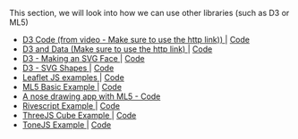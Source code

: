 This section, we will look into how we can use other libraries (such as D3 or ML5)
        <ul class="list">
            <li class="list-item">
                <a href="http://mathuramg.com/IMA-Low-Res-Connections-Lab/Week_11%7CClient_Side_Libraries/D3/D3_Code_In_Video/"
                    target="_blank" class="link">
                    D3 Code (from video - Make sure to use the http link))
                </a>
                |
                <a href="https://github.com/MathuraMG/IMA-Low-Res-Connections-Lab/tree/master/Week_11%7CClient_Side_Libraries/D3/D3_Code_In_Video"
                    target="_blank" class="link">
                    Code
                </a>
            </li>
            <li class="list-item">
                <a href="http://mathuramg.com/IMA-Low-Res-Connections-Lab/Week_11%7CClient_Side_Libraries/D3/D3_Data/"
                    target="_blank" class="link">
                    D3 and Data (Make sure to use the http link)
                </a>
                |
                <a href="https://github.com/MathuraMG/IMA-Low-Res-Connections-Lab/tree/master/Week_11%7CClient_Side_Libraries/D3/D3_Data"
                    target="_blank" class="link">
                    Code
                </a>
            </li>
            <li class="list-item">
                <a href="https://mathuramg.com/IMA-Low-Res-Connections-Lab/Week_11%7CClient_Side_Libraries/D3/SVG_Face/"
                    target="_blank" class="link">
                    D3 - Making an SVG Face
                </a>
                |
                <a href="https://github.com/MathuraMG/IMA-Low-Res-Connections-Lab/tree/master/Week_11%7CClient_Side_Libraries/D3/SVG_Face"
                    target="_blank" class="link">
                    Code
                </a>
            </li>
            <li class="list-item">
                <a href="https://mathuramg.com/IMA-Low-Res-Connections-Lab/Week_11%7CClient_Side_Libraries/D3/SVG_Shapes/"
                    target="_blank" class="link">
                    D3 - SVG Shapes
                </a>
                |
                <a href="https://github.com/MathuraMG/IMA-Low-Res-Connections-Lab/tree/master/Week_11%7CClient_Side_Libraries/D3/SVG_Shapes"
                    target="_blank" class="link">
                    Code
                </a>
            </li>
            <li class="list-item">
                <a href="https://mathuramg.com/IMA-Low-Res-Connections-Lab/Week_11%7CClient_Side_Libraries/Leaflet/"
                    target="_blank" class="link">
                    Leaflet JS examples
                </a>
                |
                <a href="https://github.com/MathuraMG/IMA-Low-Res-Connections-Lab/tree/master/Week_11%7CClient_Side_Libraries/Leaflet"
                    target="_blank" class="link">
                    Code
                </a>
            </li>
            <li class="list-item">
                <a href="https://mathuramg.com/IMA-Low-Res-Connections-Lab/Week_11%7CClient_Side_Libraries/ML5_Hello_World/"
                    target="_blank" class="link">
                    ML5 Basic Example
                </a>
                |
                <a href="https://github.com/MathuraMG/IMA-Low-Res-Connections-Lab/tree/master/Week_11%7CClient_Side_Libraries/ML5_Hello_World"
                    target="_blank" class="link">
                    Code
                </a>
            </li>
            <li>
                <a href="https://editor.p5js.org/pclusers/sketches/C5Hmq4b9b"
                    target="_blank" class="link">
                    A nose drawing app with ML5 - Code
                </a>
            </li>
            <li class="list-item">
                <a href="https://mathuramg.com/IMA-Low-Res-Connections-Lab/Week_11%7CClient_Side_Libraries/Rivescript/"
                    target="_blank" class="link">
                    Rivescript Example
                </a>
                |
                <a href="https://github.com/MathuraMG/IMA-Low-Res-Connections-Lab/tree/master/Week_11%7CClient_Side_Libraries/Rivescript"
                    target="_blank" class="link">
                    Code
                </a>
            </li>
            <li class="list-item">
                <a href="https://mathuramg.com/IMA-Low-Res-Connections-Lab/Week_11%7CClient_Side_Libraries/Three_Cube_Example/"
                    target="_blank" class="link">
                    ThreeJS Cube Example
                </a>
                |
                <a href="https://github.com/MathuraMG/IMA-Low-Res-Connections-Lab/tree/master/Week_11%7CClient_Side_Libraries/Three_Cube_Example"
                    target="_blank" class="link">
                    Code
                </a>
            </li>
            <li class="list-item">
                <a href="https://mathuramg.com/IMA-Low-Res-Connections-Lab/Week_11%7CClient_Side_Libraries/Tonejs_Example/"
                    target="_blank" class="link">
                    ToneJS Example
                </a>
                |
                <a href="https://github.com/MathuraMG/IMA-Low-Res-Connections-Lab/tree/master/Week_11%7CClient_Side_Libraries/Tonejs_Example"
                    target="_blank" class="link">
                    Code
                </a>
            </li>

